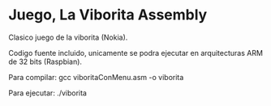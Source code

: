 # Juego, La Viborita Assembly
Clasico juego de la viborita (Nokia).

Codigo fuente incluido, unicamente se podra ejecutar en arquitecturas ARM de 32 bits (Raspbian).

Para compilar: gcc viboritaConMenu.asm -o viborita

Para ejecutar: ./viborita
